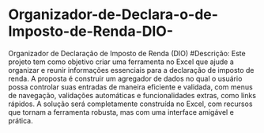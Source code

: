 # Organizador-de-Declara-o-de-Imposto-de-Renda-DIO-
Organizador de Declaração de Imposto de Renda (DIO)
#Descrição:
Este projeto tem como objetivo criar uma ferramenta no Excel que ajude a organizar e reunir informações essenciais para a declaração de imposto de renda. A proposta é construir um agregador de dados no qual o usuário possa controlar suas entradas de maneira eficiente e validada, com menus de navegação, validações automáticas e funcionalidades extras, como links rápidos. A solução será completamente construída no Excel, com recursos que tornam a ferramenta robusta, mas com uma interface amigável e prática.
